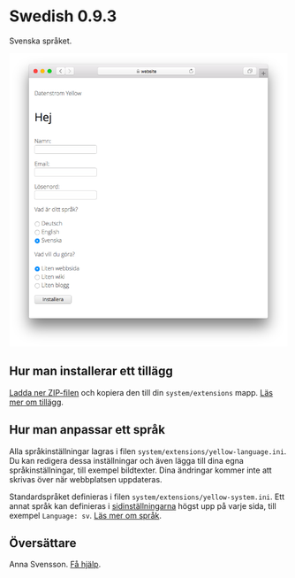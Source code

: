 # Swedish 0.9.3

Svenska språket.

<p align="center"><img src="SCREENSHOT.png" alt="Skärmdump"></p>

## Hur man installerar ett tillägg

[Ladda ner ZIP-filen](https://github.com/annaesvensson/yellow-language/raw/main/downloads/swedish.zip) och kopiera den till din `system/extensions` mapp. [Läs mer om tillägg](https://github.com/annaesvensson/yellow-update/tree/main/README-sv.md).

## Hur man anpassar ett språk

Alla språkinställningar lagras i filen `system/extensions/yellow-language.ini`. Du kan redigera dessa inställningar och även lägga till dina egna språkinställningar, till exempel bildtexter. Dina ändringar kommer inte att skrivas över när webbplatsen uppdateras.

Standardspråket definieras i filen `system/extensions/yellow-system.ini`. Ett annat språk kan definieras i [sidinställningarna](https://github.com/annaesvensson/yellow-core/tree/main/README-sv.md#inställningar-page) högst upp på varje sida, till exempel `Language: sv`. [Läs mer om språk](https://datenstrom.se/sv/yellow/help/how-to-customise-languages).

## Översättare

Anna Svensson. [Få hjälp](https://datenstrom.se/sv/yellow/help/).
